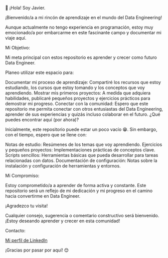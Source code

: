 👋 ¡Hola! Soy Javier.

¡Bienvenido/a a mi rincón de aprendizaje en el mundo del Data Engineering!

Aunque actualmente no tengo experiencia en programación, estoy muy emocionado/a por embarcarme en este fascinante campo y documentar mi viaje aquí.

Mi Objetivo:
  
Mi meta principal con estos repositorio es aprender y crecer como futuro Data Engineer. 

Planeo utilizar este espacio para:

Documentar mi proceso de aprendizaje: Compartiré los recursos que estoy estudiando, los cursos que estoy tomando y los conceptos que voy aprendiendo.
Mostrar mis primeros proyectos: A medida que adquiera habilidades, publicaré pequeños proyectos y ejercicios prácticos para demostrar mi progreso.
Conectar con la comunidad: Espero que este repositorio me permita conectar con otros entusiastas del Data Engineering, aprender de sus experiencias y quizás incluso colaborar en el futuro.
¿Qué puedes encontrar aquí (por ahora)?

Inicialmente, este repositorio puede estar un poco vacío 😁. Sin embargo, con el tiempo, espero que se llene con:

Notas de estudio: Resúmenes de los temas que voy aprendiendo.
Ejercicios y pequeños proyectos: Implementaciones prácticas de conceptos clave.
Scripts sencillos: Herramientas básicas que pueda desarrollar para tareas relacionadas con datos.
Documentación de configuración: Notas sobre la instalación y configuración de herramientas y entornos.

Mi Compromiso:

Estoy comprometido/a a aprender de forma activa y constante. Este repositorio será un reflejo de mi dedicación y mi progreso en el camino hacia convertirme en Data Engineer.

¡Agradezco tu visita!

Cualquier consejo, sugerencia o comentario constructivo será bienvenido. ¡Estoy deseando aprender y crecer en esta comunidad!

Contacto:

<a href="www.linkedin.com/in/javier-martín-701b52300" target="_blank">Mi perfil de LinkedIn</a>

¡Gracias por pasar por aquí! 😊
